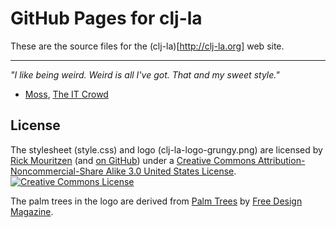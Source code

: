 # GitHub Pages for clj-la

These are the source files for the (clj-la)[http://clj-la.org] web site.


***
_"I like being weird. Weird is all I've got. That and my sweet style."_  
- [Moss](http://www.netflix.com/Movie/The-IT-Crowd-Series-3/70114504 "Quote is from Series 3, Episode 2: Are We Not Men?"), [The IT Crowd](http://www.channel4.com/programmes/the-it-crowd)


## License
The stylesheet (style.css) and logo (clj-la-logo-grungy.png) are licensed by [Rick Mouritzen](http://rickmode.com/) \(and [on GitHub](http://github.com/rickmode)\) under a [Creative Commons Attribution-Noncommercial-Share Alike 3.0 United States License](http://creativecommons.org/licenses/by-nc-sa/3.0/us/).  
[ ![Creative Commons License](http://i.creativecommons.org/l/by-nc-sa/3.0/us/88x31.png) ](http://creativecommons.org/licenses/by-nc-sa/3.0/us/)

The palm trees in the logo are derived from [Palm Trees](http://vector4free.com/vectors/id/95) by [Free Design Magazine](http://freedesignmagazine.com/).
